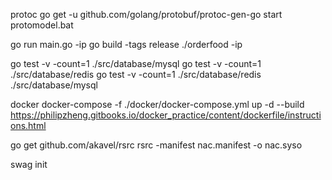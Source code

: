 protoc
go get -u github.com/golang/protobuf/protoc-gen-go
start protomodel.bat

go run main.go -ip
go build -tags release
./orderfood -ip

go test -v -count=1 ./src/database/mysql
go test -v -count=1 ./src/database/redis
go test -v -count=1 ./src/database/redis ./src/database/mysql

docker
docker-compose -f ./docker/docker-compose.yml up -d --build
https://philipzheng.gitbooks.io/docker_practice/content/dockerfile/instructions.html

go get github.com/akavel/rsrc
rsrc -manifest nac.manifest -o nac.syso

swag init